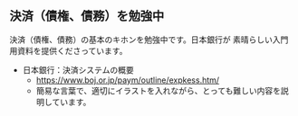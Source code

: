 ## 決済（債権、債務）を勉強中

決済（債権、債務）の基本のキホンを勉強中です。日本銀行が 素晴らしい入門用資料を提供くださっています。
* 日本銀行：決済システムの概要
  * https://www.boj.or.jp/paym/outline/expkess.htm/
  * 簡易な言葉で、適切にイラストを入れながら、とっても難しい内容を説明しています。
